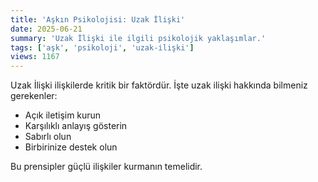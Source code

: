 ```yaml
---
title: 'Aşkın Psikolojisi: Uzak İlişki'
date: 2025-06-21
summary: 'Uzak İlişki ile ilgili psikolojik yaklaşımlar.'
tags: ['aşk', 'psikoloji', 'uzak-i̇lişki']
views: 1167
---
```


Uzak İlişki ilişkilerde kritik bir faktördür. İşte uzak i̇lişki hakkında bilmeniz gerekenler:

- Açık iletişim kurun
- Karşılıklı anlayış gösterin
- Sabırlı olun
- Birbirinize destek olun

Bu prensipler güçlü ilişkiler kurmanın temelidir.
